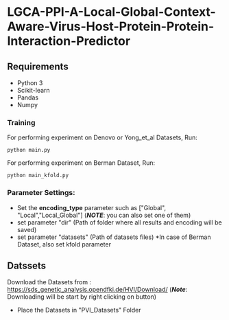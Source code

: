 # LGCA-PPI-A-Local-Global-Context-Aware-Virus-Host-Protein-Protein-Interaction-Predictor

## Requirements
* Python 3
* Scikit-learn
* Pandas
* Numpy

### Training

For performing experiment on Denovo or Yong_et_al Datasets, Run:

    python main.py


For performing experiment on Berman Dataset, Run:

    python main_kfold.py


### Parameter Settings:
* Set the **encoding_type** parameter such as ["Global", "Local","Local_Global"] (***NOTE***: you can also set one of them)
* set parameter "dir" (Path of folder where all results and encoding will be saved)
* set parameter "datasets" (Path of datasets files)
*In case of Berman Dataset, also set kfold parameter

## Datssets
Download the Datasets from :
https://sds_genetic_analysis.opendfki.de/HVI/Download/ (***Note***: Downloading will be start by right clicking on button)

* Place the Datasets in "PVI_Datasets" Folder
